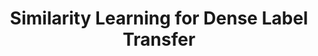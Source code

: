 ---
title: "Similarity Learning for Dense Label Transfer"
year: 2018
pdf_url: "http://www.robots.ox.ac.uk/~tvg/publications/2018/DAVIS_CVPR18.pdf"
category: "vision"
author_list: "Mohammad Najafi, Viveka Kulharia, Thalaiyasingam Ajanthan, Philip H.S. Torr"
grant: "MURI & Toyota Research Institute"
pub_in: "The 2018 DAVIS Challenge on Video Object Segmentation - CVPR Workshops"
---